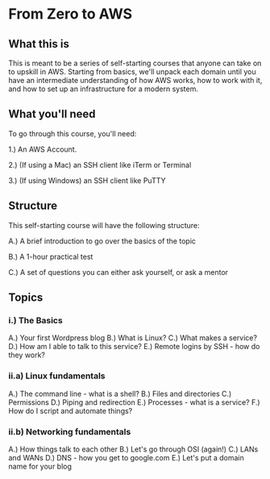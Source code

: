 # From Zero to AWS

## What this is

This is meant to be a series of self-starting courses that anyone can take on to upskill in AWS. Starting from basics, we'll unpack each domain until you have an intermediate understanding of how AWS works, how to work with it, and how to set up an infrastructure for a modern system.

## What you'll need

To go through this course, you'll need:

1.) An AWS Account. 

2.) (If using a Mac) an SSH client like iTerm or Terminal

3.) (If using Windows) an SSH client like PuTTY


## Structure

This self-starting course will have the following structure:

A.) A brief introduction to go over the basics of the topic

B.) A 1-hour practical test

C.) A set of questions you can either ask yourself, or ask a mentor

## Topics

### i.) The Basics

 A.) Your first Wordpress blog
 B.) What is Linux?
 C.) What makes a service?
 D.) How am I able to talk to this service?
 E.) Remote logins by SSH - how do they work?

### ii.a) Linux fundamentals

 A.) The command line - what is a shell?
 B.) Files and directories
 C.) Permissions
 D.) Piping and redirection
 E.) Processes - what is a service?
 F.) How do I script and automate things?

### ii.b) Networking fundamentals

 A.) How things talk to each other
 B.) Let's go through OSI (again!)
 C.) LANs and WANs
 D.) DNS - how you get to google.com
 E.) Let's put a domain name for your blog
